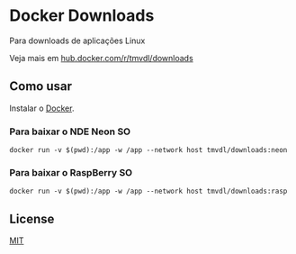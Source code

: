 # Docker Downloads

Para downloads de aplicações Linux

Veja mais em [hub.docker.com/r/tmvdl/downloads](https://hub.docker.com/r/tmvdl/downloads)

## Como usar

Instalar o [Docker](https://docs.docker.com/engine/install/).

### Para baixar o NDE Neon SO

```
docker run -v $(pwd):/app -w /app --network host tmvdl/downloads:neon
```

### Para baixar o RaspBerry SO

```
docker run -v $(pwd):/app -w /app --network host tmvdl/downloads:rasp
```

## License

[MIT](./LICENSE) 
